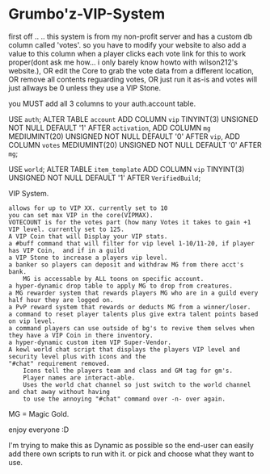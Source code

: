 Grumbo'z-VIP-System
==========
first off .. .. this system is from my non-profit server and has a custom db column called 'votes'.
so you have to modify your website to also add a value to this column when a player clicks each vote link for this to work proper(dont ask me how... i only barely know howto with wilson212's website.), OR edit the Core to grab the vote data from a different location, OR remove all contents reguarding votes, OR just run it as-is and votes will just allways be 0 unless they use a VIP Stone.

you MUST add all 3 columns to your auth.account table.

USE `auth`;
ALTER TABLE `account`
	ADD COLUMN `vip` TINYINT(3) UNSIGNED NOT NULL DEFAULT '1' AFTER `activation`,
	ADD COLUMN `mg` MEDIUMINT(20) UNSIGNED NOT NULL DEFAULT '0' AFTER `vip`,
	ADD COLUMN `votes` MEDIUMINT(20) UNSIGNED NOT NULL DEFAULT '0' AFTER `mg`; 
	
USE `world`;
ALTER TABLE `item_template`
	ADD COLUMN `vip` TINYINT(3) UNSIGNED NOT NULL DEFAULT '1' AFTER `VerifiedBuild`;

VIP System.

	allows for up to VIP XX. currently set to 10
	you can set max VIP in the core(VIPMAX).
	VOTECOUNT is for the votes part (how many Votes it takes to gain +1 VIP level. currently set to 125.
	A VIP Coin that will Display your VIP stats.
	a #buff command that will filter for vip level 1-10/11-20, if player has VIP Coin,  and if in a guild
	a VIP Stone to increase a players vip level.
	a banker so players can deposit and withdraw MG from there acct's bank.
		MG is accessable by ALL toons on specific account.
	a hyper-dynamic drop table to apply MG to drop from creatures.
	a MG rewarder system that rewards players MG who are in a guild every half hour they are logged on.
	a PvP reward system that rewards or deducts MG from a winner/loser.
	a command to reset player talents plus give extra talent points based on vip level.
	a command players can use outside of bg's to revive them selves when they have a VIP Coin in there inventory.
	a hyper-dynamic custom item VIP Super-Vendor.
	A kewl world chat script that displays the players VIP level and security level plus with icons and the 
	"#chat" requirement removed.
		Icons tell the players team and class and GM tag for gm's.
		Player names are interact-able.
		Uses the world chat channel so just switch to the world channel and chat away without having 
		to use the annoying "#chat" command over -n- over again.



MG = Magic Gold.

enjoy everyone :D

I'm trying to make this as Dynamic as possible so the end-user can easily add there own scripts to run with it. 
or pick and choose what they want to use.
